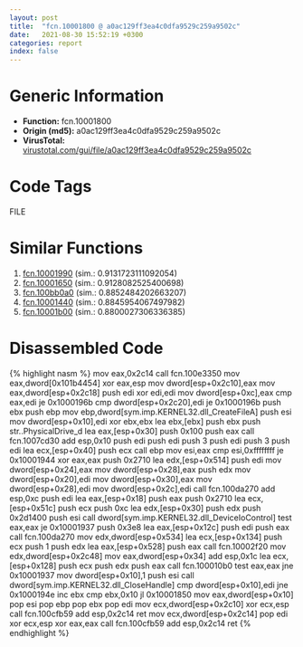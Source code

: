 ```yaml
---
layout: post
title:  "fcn.10001800 @ a0ac129ff3ea4c0dfa9529c259a9502c"
date:   2021-08-30 15:52:19 +0300
categories: report
index: false
---
```


# Generic Information
- **Function:** fcn.10001800
- **Origin (md5):** a0ac129ff3ea4c0dfa9529c259a9502c
- **VirusTotal:** [virustotal.com/gui/file/a0ac129ff3ea4c0dfa9529c259a9502c][virustotal_ref]

# Code Tags
<span class="tag" id="FILE">FILE</span>


# Similar Functions

1. [fcn.10001990][similar_1_ref] (sim.: 0.9131723111092054)
2. [fcn.10001650][similar_2_ref] (sim.: 0.9128082525400698)
3. [fcn.100bb0a0][similar_3_ref] (sim.: 0.8852484202663207)
4. [fcn.10001440][similar_4_ref] (sim.: 0.8845954067497982)
5. [fcn.10001b00][similar_5_ref] (sim.: 0.8800027306336385)


# Disassembled Code

{% highlight nasm %}
mov eax,0x2c14
call fcn.100e3350
mov eax,dword[0x101b4454]
xor eax,esp
mov dword[esp+0x2c10],eax
mov eax,dword[esp+0x2c18]
push edi
xor edi,edi
mov dword[esp+0xc],eax
cmp eax,edi
je 0x1000196b
cmp dword[esp+0x2c20],edi
je 0x1000196b
push ebx
push ebp
mov ebp,dword[sym.imp.KERNEL32.dll_CreateFileA]
push esi
mov dword[esp+0x10],edi
xor ebx,ebx
lea ebx,[ebx]
push ebx
push str..PhysicalDrive_d
lea eax,[esp+0x30]
push 0x100
push eax
call fcn.1007cd30
add esp,0x10
push edi
push edi
push 3
push edi
push 3
push edi
lea ecx,[esp+0x40]
push ecx
call ebp
mov esi,eax
cmp esi,0xffffffff
je 0x10001944
xor eax,eax
push 0x2710
lea edx,[esp+0x514]
push edi
mov dword[esp+0x24],eax
mov dword[esp+0x28],eax
push edx
mov dword[esp+0x20],edi
mov dword[esp+0x30],eax
mov dword[esp+0x28],edi
mov dword[esp+0x2c],edi
call fcn.100da270
add esp,0xc
push edi
lea eax,[esp+0x18]
push eax
push 0x2710
lea ecx,[esp+0x51c]
push ecx
push 0xc
lea edx,[esp+0x30]
push edx
push 0x2d1400
push esi
call dword[sym.imp.KERNEL32.dll_DeviceIoControl]
test eax,eax
je 0x10001937
push 0x3e8
lea eax,[esp+0x12c]
push edi
push eax
call fcn.100da270
mov edx,dword[esp+0x534]
lea ecx,[esp+0x134]
push ecx
push 1
push edx
lea eax,[esp+0x528]
push eax
call fcn.10002f20
mov edx,dword[esp+0x2c48]
mov eax,dword[esp+0x34]
add esp,0x1c
lea ecx,[esp+0x128]
push ecx
push edx
push eax
call fcn.100010b0
test eax,eax
jne 0x10001937
mov dword[esp+0x10],1
push esi
call dword[sym.imp.KERNEL32.dll_CloseHandle]
cmp dword[esp+0x10],edi
jne 0x1000194e
inc ebx
cmp ebx,0x10
jl 0x10001850
mov eax,dword[esp+0x10]
pop esi
pop ebp
pop ebx
pop edi
mov ecx,dword[esp+0x2c10]
xor ecx,esp
call fcn.100cfb59
add esp,0x2c14
ret 
mov ecx,dword[esp+0x2c14]
pop edi
xor ecx,esp
xor eax,eax
call fcn.100cfb59
add esp,0x2c14
ret 
{% endhighlight %}


[similar_1_ref]: /report/fcn.10001990@a0ac129ff3ea4c0dfa9529c259a9502c
[similar_2_ref]: /report/fcn.10001650@a0ac129ff3ea4c0dfa9529c259a9502c
[similar_3_ref]: /report/fcn.100bb0a0@89dc67d2f980e8488f97b1bf8cb24258
[similar_4_ref]: /report/fcn.10001440@a0ac129ff3ea4c0dfa9529c259a9502c
[similar_5_ref]: /report/fcn.10001b00@a0ac129ff3ea4c0dfa9529c259a9502c
[virustotal_ref]: https://www.virustotal.com/gui/file/a0ac129ff3ea4c0dfa9529c259a9502c